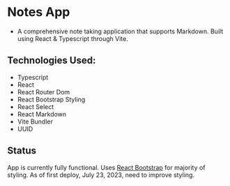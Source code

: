 # Notes App
- A comprehensive note taking application that supports Markdown. Built using React & Typescript through Vite.

## Technologies Used:
- Typescript
- React
- React Router Dom
- React Bootstrap Styling
- React Select
- React Markdown
- Vite Bundler
- UUID

## Status
App is currently fully functional. Uses [React Bootstrap](https://www.npmjs.com/package/react-bootstrap) for majority of styling. As of first deploy, July 23, 2023, need to improve styling.
